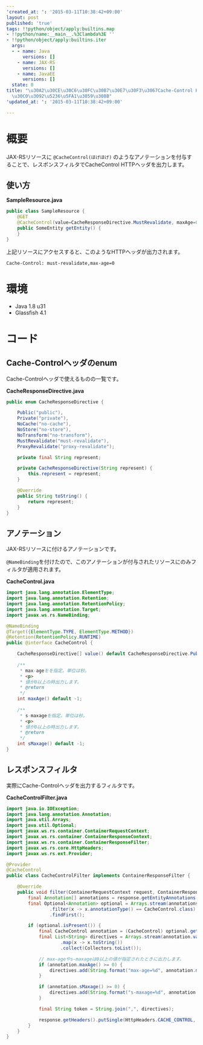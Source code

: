 ```yaml
---
'created_at: ': '2015-03-11T10:38:42+09:00'
layout: post
published: 'true'
tags: !!python/object/apply:builtins.map
- !!python/name:__main__.%3Clambda%3E ''
- !!python/object/apply:builtins.iter
  args:
  - - name: Java
      versions: []
    - name: JAX-RS
      versions: []
    - name: JavaEE
      versions: []
  state: 0
title: "\u30A2\u30CE\u30C6\u30FC\u30B7\u30E7\u30F3\u3067Cache-Control HTTP\u30D8\u30C3\
  \u30C0\u3092\u5236\u5FA1\u3059\u308B"
'updated_at: ': '2015-03-11T10:38:42+09:00'

---
```

# 概要  
  
JAX-RSリソースに ``@CacheControl(ほげほげ)`` のようなアノテーションを付与することで、レスポンスフィルタでCacheControl HTTPヘッダを出力します。  
  
## 使い方  
  
**SampleResource.java**  
```java:SampleResource.java
public class SampleResource {
    @GET
    @CacheControl(value=CacheResponseDirective.MustRevalidate, maxAge=0)
    public SomeEntity getEntity() {
    }
}
```  
  
上記リソースにアクセスすると、このようなHTTPヘッダが出力されます。  
  
```
Cache-Control: must-revalidate,max-age=0
```  
  
# 環境  
  
- Java 1.8 u31  
- Glassfish 4.1  
  
  
# コード  
  
## Cache-Controlヘッダのenum  
  
Cache-Controlヘッダで使えるものの一覧です。  
  
**CacheResponseDirective.java**  
```java:CacheResponseDirective.java
public enum CacheResponseDirective {

    Public("public"),
    Private("private"),
    NoCache("no-cache"),
    NoStore("no-store"),
    NoTransform("no-transform"),
    MustRevalidate("must-revalidate"),
    ProxyRevalidate("proxy-revalidate");

    private final String represent;

    private CacheResponseDirective(String represent) {
        this.represent = represent;
    }

    @Override
    public String toString() {
        return represent;
    }
}
```  
  
## アノテーション  
  
JAX-RSリソースに付けるアノテーションです。  
  
``@NameBinding``を付けたので、このアノテーションが付与されたリソースにのみフィルタが適用されます。  
  
**CacheControl.java**  
```java:CacheControl.java
import java.lang.annotation.ElementType;
import java.lang.annotation.Retention;
import java.lang.annotation.RetentionPolicy;
import java.lang.annotation.Target;
import javax.ws.rs.NameBinding;

@NameBinding
@Target({ElementType.TYPE, ElementType.METHOD})
@Retention(RetentionPolicy.RUNTIME)
public @interface CacheControl {

    CacheResponseDirective[] value() default CacheResponseDirective.Public;
    
    /**
     * max-ageをを指定。単位は秒。
     * <p>
     * 値が0以上の時出力します。
     * @return 
     */
    int maxAge() default -1;
    
    /**
     * s-maxageを指定。単位は秒。
     * <p>
     * 値が0以上の時出力します。
     * @return 
     */
    int sMaxage() default -1;
}
```  
  
## レスポンスフィルタ  
  
実際にCache-Controlヘッダを出力するフィルタです。  
  
**CacheControlFilter.java**  
```java:CacheControlFilter.java
import java.io.IOException;
import java.lang.annotation.Annotation;
import java.util.Arrays;
import java.util.Optional;
import javax.ws.rs.container.ContainerRequestContext;
import javax.ws.rs.container.ContainerResponseContext;
import javax.ws.rs.container.ContainerResponseFilter;
import javax.ws.rs.core.HttpHeaders;
import javax.ws.rs.ext.Provider;

@Provider
@CacheControl
public class CacheControlFilter implements ContainerResponseFilter {

    @Override
    public void filter(ContainerRequestContext request, ContainerResponseContext response) throws IOException {
        final Annotation[] annotations = response.getEntityAnnotations();
        final Optional<Annotation> optional = Arrays.stream(annotations)
                .filter(x -> x.annotationType() == CacheControl.class)
                .findFirst();

        if (optional.isPresent()) {
            final CacheControl annotation = (CacheControl) optional.get();
            final List<String> directives = Arrays.stream(annotation.value())
                    .map(x -> x.toString())
                    .collect(Collectors.toList());

            // max-ageやs-maxageは0以上の値が指定されたときに出力します。
            if (annotation.maxAge() >= 0) {
                directives.add(String.format("max-age=%d", annotation.maxAge()));
            }

            if (annotation.sMaxage() >= 0) {
                directives.add(String.format("s-maxage=%d", annotation.sMaxage()));
            }

            final String token = String.join(",", directives);

            response.getHeaders().putSingle(HttpHeaders.CACHE_CONTROL, token);
        }
    }
}

```  
